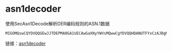 # asn1decoder

使用SecAsn1Decode解析DER编码规则的ASN.1数据

```
MIGOMQswCQYDVQQGEwJJTDEPMA0GA1UECAwGaXNyYWVsMQwwCgYDVQQHDANUTFYxCzAJBgNVBAoMAlRTMR4wHAYDVQQLDBVDQV9jZXJ0aWZpY2F0ZV9zZXJ2ZXIxGzAZBgNVBAMMEmFhYWFhYWFNYWNCb29rX1BybzEWMBQGCSqGSIb3DQEJARYHekB6LmNvbQ==
```

链接：[asn1decoder](https://github.com/coleflowers/asn1decoder)